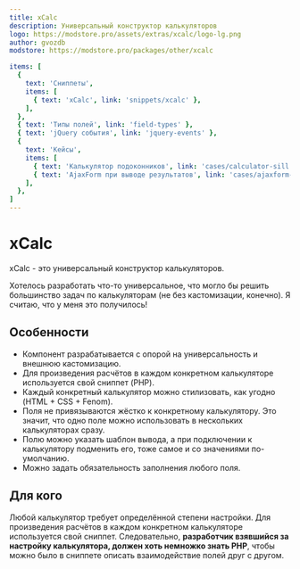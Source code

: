 ```yaml
---
title: xCalc
description: Универсальный конструктор калькуляторов
logo: https://modstore.pro/assets/extras/xcalc/logo-lg.png
author: gvozdb
modstore: https://modstore.pro/packages/other/xcalc

items: [
  {
    text: 'Сниппеты',
    items: [
      { text: 'xCalc', link: 'snippets/xcalc' },
    ],
  },
  { text: 'Типы полей', link: 'field-types' },
  { text: 'jQuery события', link: 'jquery-events' },
  {
    text: 'Кейсы',
    items: [
      { text: 'Калькулятор подоконников', link: 'cases/calculator-sill' },
      { text: 'AjaxForm при выводе результатов', link: 'cases/ajaxform-results' },
    ],
  },
]
---
```

# xCalc

xCalc - это универсальный конструктор калькуляторов.

Хотелось разработать что-то универсальное, что могло бы решить большинство задач по калькуляторам (не без кастомизации, конечно). Я считаю, что у меня это получилось!

## Особенности

- Компонент разрабатывается с опорой на универсальность и внешнюю кастомизацию.
- Для произведения расчётов в каждом конкретном калькуляторе используется свой сниппет (PHP).
- Каждый конкретный калькулятор можно стилизовать, как угодно (HTML + CSS + Fenom).
- Поля не привязываются жёстко к конкретному калькулятору. Это значит, что одно поле можно использовать в нескольких калькуляторах сразу.
- Полю можно указать шаблон вывода, а при подключении к калькулятору подменить его, тоже самое и со значениями по-умолчанию.
- Можно задать обязательность заполнения любого поля.

## Для кого

Любой калькулятор требует определённой степени настройки. Для произведения расчётов в каждом конкретном калькуляторе используется свой сниппет. Следовательно, **разработчик взявшийся за настройку калькулятора, должен хоть немножко знать PHP**, чтобы можно было в сниппете описать взаимодействие полей друг с другом.
